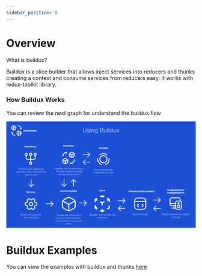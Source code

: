 ```yaml
---
sidebar_position: 0
---
```


# Overview

What is buildux?

Buildux is a slice builder that allows inject services into reducers and thunks creating a context and consume services from reducers easy. It works with redux-toolkit library.

### How Buildux Works

You can review the next graph for understand the buildux flow

![withBuildux](../../static/img/with-buildux.png)

# Buildux Examples

You can view the examples with buildux and thunks [here](https://github.com/Lopez15-Hub/reprovider/tree/master/examples)
